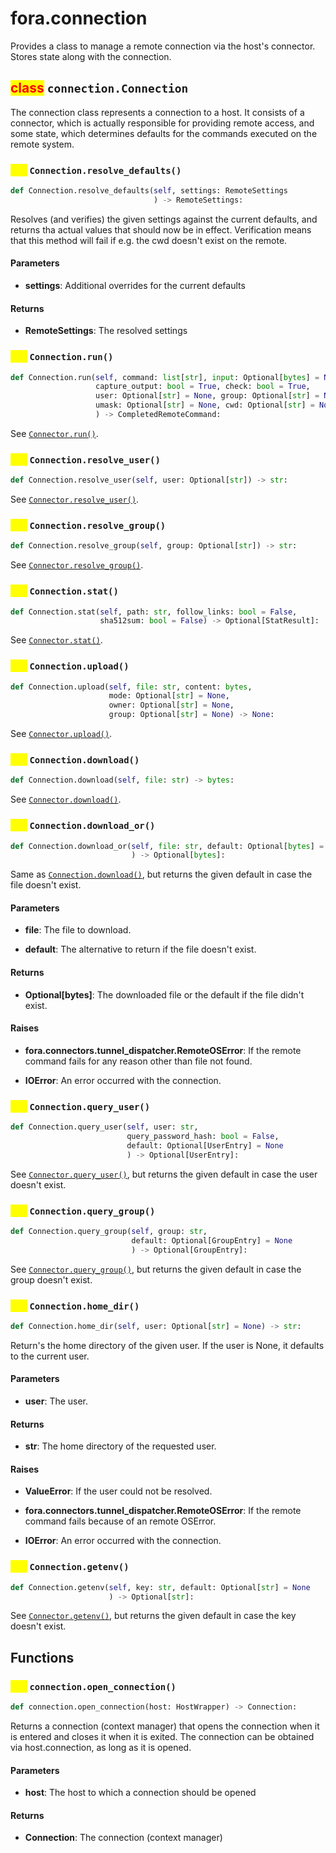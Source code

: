 # fora.connection

Provides a class to manage a remote connection via the host's connector.
Stores state along with the connection.

## <mark style="color:red;">class</mark> `connection.Connection`

The connection class represents a connection to a host.
It consists of a connector, which is actually responsible for
providing remote access, and some state, which determines defaults
for the commands executed on the remote system.

### <mark style="color:yellow;">def</mark> `Connection.resolve_defaults()`

```python
def Connection.resolve_defaults(self, settings: RemoteSettings
                                ) -> RemoteSettings:
```

Resolves (and verifies) the given settings against the current defaults,
and returns tha actual values that should now be in effect. Verification
means that this method will fail if e.g. the cwd doesn't exist on the remote.

#### Parameters

 -  **settings**: Additional overrides for the current defaults

#### Returns

 -  **RemoteSettings**: The resolved settings

### <mark style="color:yellow;">def</mark> `Connection.run()`

```python
def Connection.run(self, command: list[str], input: Optional[bytes] = None, 
                   capture_output: bool = True, check: bool = True, 
                   user: Optional[str] = None, group: Optional[str] = None, 
                   umask: Optional[str] = None, cwd: Optional[str] = None
                   ) -> CompletedRemoteCommand:
```

See [`Connector.run()`](connectors/connector.md#def-Connector.run).

### <mark style="color:yellow;">def</mark> `Connection.resolve_user()`

```python
def Connection.resolve_user(self, user: Optional[str]) -> str:
```

See [`Connector.resolve_user()`](connectors/connector.md#def-Connector.resolve\_user).

### <mark style="color:yellow;">def</mark> `Connection.resolve_group()`

```python
def Connection.resolve_group(self, group: Optional[str]) -> str:
```

See [`Connector.resolve_group()`](connectors/connector.md#def-Connector.resolve\_group).

### <mark style="color:yellow;">def</mark> `Connection.stat()`

```python
def Connection.stat(self, path: str, follow_links: bool = False, 
                    sha512sum: bool = False) -> Optional[StatResult]:
```

See [`Connector.stat()`](connectors/connector.md#def-Connector.stat).

### <mark style="color:yellow;">def</mark> `Connection.upload()`

```python
def Connection.upload(self, file: str, content: bytes, 
                      mode: Optional[str] = None, 
                      owner: Optional[str] = None, 
                      group: Optional[str] = None) -> None:
```

See [`Connector.upload()`](connectors/connector.md#def-Connector.upload).

### <mark style="color:yellow;">def</mark> `Connection.download()`

```python
def Connection.download(self, file: str) -> bytes:
```

See [`Connector.download()`](connectors/connector.md#def-Connector.download).

### <mark style="color:yellow;">def</mark> `Connection.download_or()`

```python
def Connection.download_or(self, file: str, default: Optional[bytes] = None
                           ) -> Optional[bytes]:
```

Same as [`Connection.download()`](connection.md#def-Connection.download), but returns the given default in case the file doesn't exist.

#### Parameters

 -  **file**: The file to download.

 -  **default**: The alternative to return if the file doesn't exist.

#### Returns

 -  **Optional[bytes]**: The downloaded file or the default if the file didn't exist.

#### Raises

 -  **fora.connectors.tunnel_dispatcher.RemoteOSError**: If the remote command fails for any reason other than file not found.

 -  **IOError**: An error occurred with the connection.

### <mark style="color:yellow;">def</mark> `Connection.query_user()`

```python
def Connection.query_user(self, user: str, 
                          query_password_hash: bool = False, 
                          default: Optional[UserEntry] = None
                          ) -> Optional[UserEntry]:
```

See [`Connector.query_user()`](connectors/connector.md#def-Connector.query\_user), but returns the given default in case the user doesn't exist.

### <mark style="color:yellow;">def</mark> `Connection.query_group()`

```python
def Connection.query_group(self, group: str, 
                           default: Optional[GroupEntry] = None
                           ) -> Optional[GroupEntry]:
```

See [`Connector.query_group()`](connectors/connector.md#def-Connector.query\_group), but returns the given default in case the group doesn't exist.

### <mark style="color:yellow;">def</mark> `Connection.home_dir()`

```python
def Connection.home_dir(self, user: Optional[str] = None) -> str:
```

Return's the home directory of the given user. If the user is None,
it defaults to the current user.

#### Parameters

 -  **user**: The user.

#### Returns

 -  **str**: The home directory of the requested user.

#### Raises

 -  **ValueError**: If the user could not be resolved.

 -  **fora.connectors.tunnel_dispatcher.RemoteOSError**: If the remote command fails because of an remote OSError.

 -  **IOError**: An error occurred with the connection.

### <mark style="color:yellow;">def</mark> `Connection.getenv()`

```python
def Connection.getenv(self, key: str, default: Optional[str] = None
                      ) -> Optional[str]:
```

See [`Connector.getenv()`](connectors/connector.md#def-Connector.getenv), but returns the given default in case the key doesn't exist.

## Functions

### <mark style="color:yellow;">def</mark> `connection.open_connection()`

```python
def connection.open_connection(host: HostWrapper) -> Connection:
```

Returns a connection (context manager) that opens the connection when it is entered and
closes it when it is exited. The connection can be obtained via host.connection,
as long as it is opened.

#### Parameters

 -  **host**: The host to which a connection should be opened

#### Returns

 -  **Connection**: The connection (context manager)
